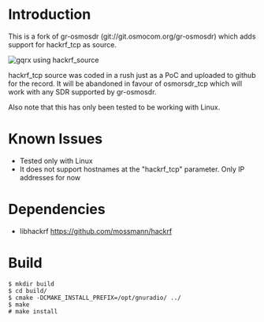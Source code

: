 # Introduction

This is a fork of gr-osmosdr (git://git.osmocom.org/gr-osmosdr) which adds support for hackrf_tcp as source.

![gqrx using hackrf_source](http://nixgeneration.com/~jaime/misc/hackrf_tcp-source.png)


hackrf_tcp source was coded in a rush just as a PoC and uploaded to github for the record. It will be abandoned in favour of osmorsdr_tcp which will work with any SDR supported by gr-osmosdr.

Also note that this has only been tested to be working with Linux.

# Known Issues

  * Tested only with Linux
  * It does not support hostnames at the "hackrf_tcp" parameter. Only IP addresses for now


# Dependencies

  * libhackrf https://github.com/mossmann/hackrf

# Build

    $ mkdir build
    $ cd build/
    $ cmake -DCMAKE_INSTALL_PREFIX=/opt/gnuradio/ ../
    $ make
    # make install
    
